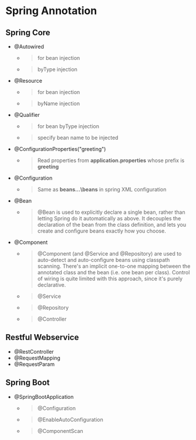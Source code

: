 # Spring Annotation

## Spring Core 
* @Autowired
	* > for bean injection
	* > byType injection

* @Resource
	* > for bean injection
	* > byName injection

* @Qualifier
	* > for bean byType injection
	* > specify bean name to be injected		

* @ConfigurationProperties("greeting")
	* > Read properties from __application.properties__ whose prefix is __greeting__
	
* @Configuration	
	* > Same as __beans...\beans__ in spring XML configuration
	
* @Bean
	* > @Bean is used to explicitly declare a single bean, rather than letting Spring do it automatically as above. It decouples the declaration of the bean from the class definition, and lets you create and configure beans exactly how you choose.
	
* @Component
	* > @Component (and @Service and @Repository) are used to auto-detect and auto-configure beans using classpath scanning. There's an implicit one-to-one mapping between the annotated class and the bean (i.e. one bean per class). Control of wiring is quite limited with this approach, since it's purely declarative.
	* > @Service
	* > @Repository
	* > @Controller


## Restful Webservice	
* @RestController
* @RequestMapping
* @RequestParam

## Spring Boot
* @SpringBootApplication
	* > @Configuration
	* > @EnableAutoConfiguration
	* > @ComponentScan

	
